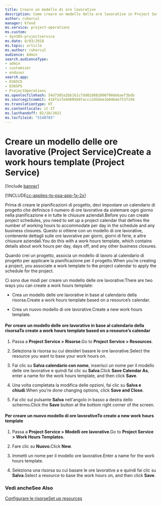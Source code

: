 ```yaml
---
title: Creare un modello di ore lavorative
description: Come creare un modello delle ore lavorative in Project Service
author: ruhercul
manager: kfend
ms.service: project-operations
ms.custom:
- dyn365-projectservice
ms.date: 8/03/2018
ms.topic: article
ms.author: ruhercul
audience: Admin
search.audienceType:
- admin
- customizer
- enduser
search.app:
- D365CE
- D365PS
- ProjectOperations
ms.openlocfilehash: 54d7385a2bb161c7dd02d882090790debaef3bdb
ms.sourcegitcommit: 418fa1fe9d605b8faccc2d5dee1b04b4e753f194
ms.translationtype: HT
ms.contentlocale: it-IT
ms.lasthandoff: 02/10/2021
ms.locfileid: "5148783"
---
```

# <a name="create-a-work-hours-template-project-service"></a><span data-ttu-id="38651-103">Creare un modello delle ore lavorative (Project Service)</span><span class="sxs-lookup"><span data-stu-id="38651-103">Create a work hours template (Project Service)</span></span>

[!include [banner](../includes/psa-now-project-operations.md)]

[!INCLUDE[cc-applies-to-psa-app-1x-2x](../includes/cc-applies-to-psa-app-1x-2x.md)]

<span data-ttu-id="38651-104">Prima di creare le pianificazioni di progetto, devi impostare un calendario di progetto che definisce il numero di ore lavorative da sistemare ogni giorno nella pianificazione e in tutte le chiusure aziendali.</span><span class="sxs-lookup"><span data-stu-id="38651-104">Before you can create project schedules, you need to set up a project calendar that defines the number of working hours to accommodate per day in the schedule and any business closures.</span></span> <span data-ttu-id="38651-105">Questo si ottiene con un modello di ore lavorative, contenente dettagli sulle ore lavorative per giorni, giorni di ferie, e altre chiusure aziendali.</span><span class="sxs-lookup"><span data-stu-id="38651-105">You do this with a work hours template, which contains details about work hours per day, days off, and any other business closures.</span></span>  
  
 <span data-ttu-id="38651-106">Quando crei un progetto, associa un modello di lavoro al calendario di progetto per applicare la pianificazione per il progetto.</span><span class="sxs-lookup"><span data-stu-id="38651-106">When you’re creating a project, you associate a work template to the project calendar to apply the schedule for the project.</span></span>  
  
 <span data-ttu-id="38651-107">Ci sono due modi per creare un modello delle ore lavorative:</span><span class="sxs-lookup"><span data-stu-id="38651-107">There are two ways you can create a work hours template:</span></span>  
  
-   <span data-ttu-id="38651-108">Crea un modello delle ore lavorative in base al calendario della risorsa.</span><span class="sxs-lookup"><span data-stu-id="38651-108">Create a work hours template based on a resource’s calendar.</span></span>  
  
-   <span data-ttu-id="38651-109">Crea un nuovo modello di ore lavorative.</span><span class="sxs-lookup"><span data-stu-id="38651-109">Create a new work hours template.</span></span>  
  
#### <a name="to-create-a-work-hours-template-based-on-a-resources-calendar"></a><span data-ttu-id="38651-110">Per creare un modello delle ore lavorative in base al calendario della risorsa</span><span class="sxs-lookup"><span data-stu-id="38651-110">To create a work hours template based on a resource’s calendar</span></span>  
  
1.  <span data-ttu-id="38651-111">Passa a **Project Service > Risorse**.</span><span class="sxs-lookup"><span data-stu-id="38651-111">Go to **Project Service > Resources**.</span></span>  
  
2.  <span data-ttu-id="38651-112">Seleziona la risorsa su cui desideri basare le ore lavorative.</span><span class="sxs-lookup"><span data-stu-id="38651-112">Select the resource you want to base your work hours on.</span></span>  
  
3.  <span data-ttu-id="38651-113">Fai clic su **Salva calendario con nome**, inserisci un nome per il modello delle ore lavorative e quindi fai clic su **Salva**.</span><span class="sxs-lookup"><span data-stu-id="38651-113">Click **Save Calendar As**, enter a name for the work hours template, and then click **Save**.</span></span>  
  
4.  <span data-ttu-id="38651-114">Una volta completata la modifica delle opzioni, fai clic su **Salva e chiudi**.</span><span class="sxs-lookup"><span data-stu-id="38651-114">When you’re done changing options, click **Save and Close**.</span></span>  
  
5.  <span data-ttu-id="38651-115">Fai clic sul pulsante **Salva** nell'angolo in basso a destra dello schermo.</span><span class="sxs-lookup"><span data-stu-id="38651-115">Click the **Save** button at the bottom right corner of the screen.</span></span>  
  
#### <a name="to-create-a-new-work-hours-template"></a><span data-ttu-id="38651-116">Per creare un nuovo modello di ore lavorative</span><span class="sxs-lookup"><span data-stu-id="38651-116">To create a new work hours template</span></span>  
  
1.  <span data-ttu-id="38651-117">Passa a **Project Service > Modelli ore lavorative**.</span><span class="sxs-lookup"><span data-stu-id="38651-117">Go to **Project Service > Work Hours Templates**.</span></span>  
  
2.  <span data-ttu-id="38651-118">Fare clic su **Nuovo**.</span><span class="sxs-lookup"><span data-stu-id="38651-118">Click **New**.</span></span>  
  
3.  <span data-ttu-id="38651-119">Immetti un nome per il modello ore lavorative.</span><span class="sxs-lookup"><span data-stu-id="38651-119">Enter a name for the work hours template.</span></span>  
  
4.  <span data-ttu-id="38651-120">Seleziona una risorsa su cui basare le ore lavorative a e quindi fai clic su **Salva**.</span><span class="sxs-lookup"><span data-stu-id="38651-120">Select a resource to base the work hours on, and then click **Save**.</span></span>  
  
### <a name="see-also"></a><span data-ttu-id="38651-121">Vedi anche</span><span class="sxs-lookup"><span data-stu-id="38651-121">See Also</span></span>  
 [<span data-ttu-id="38651-122">Configurare le risorse</span><span class="sxs-lookup"><span data-stu-id="38651-122">Set up resources</span></span>](../psa/set-up-resources.md)
